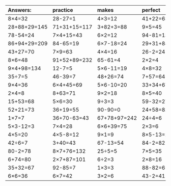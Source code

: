 | Answers: | practice | makes | perfect | ! |
| :--- | :--- | :--- | :--- | :--- |
| 8×4=32 | 28-27=1 | 4×3=12 | 41+22=63 | 6×2-7=5 | 
| 28+88+29=145 | 71+31+15=117 | 3+82+3=88 | 9×5=45 | 76+96-83=89 | 
| 78-54=24 | 7×4+15=43 | 6×2=12 | 94-81=13 | 3×9=27 | 
| 86+94+29=209 | 84-65=19 | 6×7-18=24 | 29+31+88=148 | 9×3=27 | 
| 43+27=70 | 7×9=63 | 4×4=16 | 26-2=24 | 49+15+22=86 | 
| 8×6=48 | 91+52+89=232 | 65-61=4 | 2×2=4 | 3×5=15 | 
| 9×4+98=134 | 12-7=5 | 5×6-11=19 | 4×8=32 | 3×8=24 | 
| 35÷7=5 | 46-39=7 | 48+26=74 | 7+57=64 | 10÷5=2 | 
| 9×4=36 | 6×4+45=69 | 5×6-10=20 | 33+34+67=134 | 28÷7=4 | 
| 2×4=8 | 8+63=71 | 9×2=18 | 8×5=40 | 9×9=81 | 
| 15+53=68 | 5×6=30 | 9÷3=3 | 59-32=27 | 56-33=23 | 
| 52+21=73 | 36+19=55 | 90-90=0 | 24+58=82 | 8+35=43 | 
| 1×7=7 | 36+70-63=43 | 67+78+97=242 | 24÷4=6 | 72÷8=9 | 
| 5×3-12=3 | 7×4=28 | 6×6+39=75 | 2×3=6 | 2×7=14 | 
| 4×5=20 | 4×5-8=12 | 9×1=9 | 8×5-13=27 | 56÷7=8 | 
| 42÷6=7 | 3+40=43 | 67-13=54 | 84-2=82 | 69+90+74=233 | 
| 80-2=78 | 8×7+76=132 | 25÷5=5 | 7×5=35 | 1×4=4 | 
| 6+74=80 | 2×7+87=101 | 6÷2=3 | 2×8=16 | 4×4-16=0 | 
| 35+32=67 | 92-85=7 | 1×3=3 | 88-82=6 | 5×1=5 | 
| 6×6=36 | 6×7=42 | 3×2=6 | 43-2=41 | 6×6-10=26 | 
